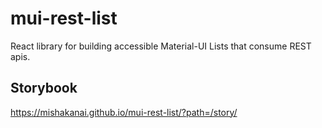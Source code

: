 # mui-rest-list

React library for building accessible Material-UI Lists that consume REST apis.

## Storybook
https://mishakanai.github.io/mui-rest-list/?path=/story/
